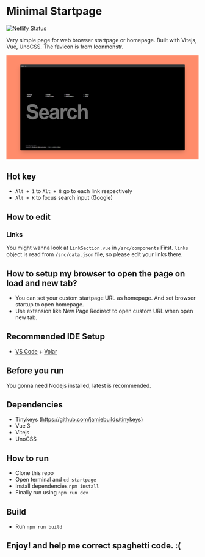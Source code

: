 # Minimal Startpage

[![Netlify Status](https://api.netlify.com/api/v1/badges/242d8fa0-3c78-4bde-bcd2-d711b23000c9/deploy-status)](https://app.netlify.com/sites/vermillion-kangaroo-91a62e/deploys)

Very simple page for web browser startpage or homepage.
Built with Vitejs, Vue, UnoCSS.
The favicon is from Iconmonstr.

![Preview](public/startpage.png)

## Hot key

-   `Alt + 1` to `Alt + 8` go to each link respectively
-   `Alt + K` to focus search input (Google)

## How to edit

### Links

You might wanna look at `LinkSection.vue` in `/src/components` First.
`links` object is read from `/src/data.json` file, so please edit your links there.

## How to setup my browser to open the page on load and new tab?

-   You can set your custom startpage URL as homepage. And set browser startup to open homepage.
-   Use extension like New Page Redirect to open custom URL when open new tab.

## Recommended IDE Setup

-   [VS Code](https://code.visualstudio.com/) + [Volar](https://marketplace.visualstudio.com/items?itemName=Vue.volar)

## Before you run

You gonna need Nodejs installed, latest is recommended.

## Dependencies

-   Tinykeys (https://github.com/jamiebuilds/tinykeys)
-   Vue 3
-   Vitejs
-   UnoCSS

## How to run

-   Clone this repo
-   Open terminal and `cd startpage`
-   Install dependencies `npm install `
-   Finally run using `npm run dev`

## Build

-   Run `npm run build`

## Enjoy! and help me correct spaghetti code. :(
